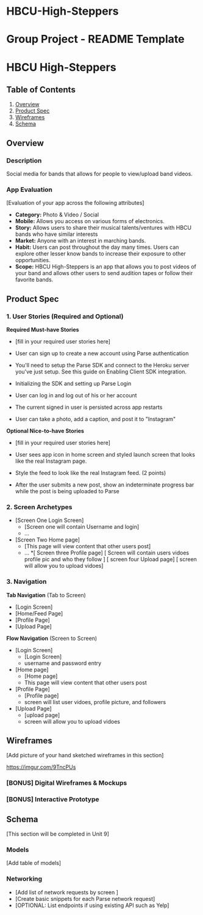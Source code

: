 # HBCU-High-Steppers
Group Project - README Template
===

# HBCU High-Steppers

## Table of Contents
1. [Overview](#Overview)
1. [Product Spec](#Product-Spec)
1. [Wireframes](#Wireframes)
2. [Schema](#Schema)

## Overview
### Description
Social media for bands that allows for people to view/upload band videos. 


### App Evaluation
[Evaluation of your app across the following attributes]
- **Category:** Photo & Video / Social 
- **Mobile:** Allows you access on various forms of electronics.
- **Story:** Allows users to share their musical talents/ventures with HBCU bands who have similar interests
- **Market:** Anyone with an interest in marching bands.
- **Habit:** Users can post throughout the day many times. Users can explore other lesser know bands to increase their exposure to other opportunities.
- **Scope:** HBCU High-Steppers is an app that allows you to post videos of your band and allows other users to send audition tapes or follow their favorite bands.

## Product Spec

### 1. User Stories (Required and Optional)

**Required Must-have Stories**

* [fill in your required user stories here]
- User can sign up to create a new account using Parse authentication

- You'll need to setup the Parse SDK and connect to the Heroku server you've just setup. See this guide on Enabling Client SDK integration.
 - Initializing the SDK and setting up Parse Login
- User can log in and log out of his or her account

- The current signed in user is persisted across app restarts 

- User can take a photo, add a caption, and post it to "Instagram" 

**Optional Nice-to-have Stories**

* [fill in your required user stories here]
- User sees app icon in home screen and styled launch screen that looks like the real Instagram page.

- Style the feed to look like the real Instagram feed. (2 points)

- After the user submits a new post, show an indeterminate progress bar while the post is being uploaded to Parse 

### 2. Screen Archetypes

* [Screen One Login Screen]
   * [Screen one will contain Username and login]
   * ...
* [Screen Two Home page]
   * [This page will view content that other users post]
   * ...
   *[ Screen three Profile page]
    [ Screen will contain users vidoes profile pic and who they follow ]
    [ screen four Upload page]
        [ screen will allow you to upload vidoes]
    
### 3. Navigation

**Tab Navigation** (Tab to Screen)

* [Login Screen]
* [Home/Feed Page]
* [Profile Page]
* [Upload Page]

**Flow Navigation** (Screen to Screen)

* [Login Screen]
   * [Login Screen]
   * username and password entry
* [Home page]
   * [Home page]
   * This page will view content that other users post
* [Profile Page]
    * [Profile page]
    * screen will list user vidoes, profile picture, and followers
* [Upload Page]
    * [upload page]
    * screen will allow you to upload vidoes

## Wireframes

[Add picture of your hand sketched wireframes in this section]

<https://imgur.com/9TncPUs>

### [BONUS] Digital Wireframes & Mockups

### [BONUS] Interactive Prototype

## Schema 
[This section will be completed in Unit 9]
### Models
[Add table of models]
### Networking
- [Add list of network requests by screen ]
- [Create basic snippets for each Parse network request]
- [OPTIONAL: List endpoints if using existing API such as Yelp]
